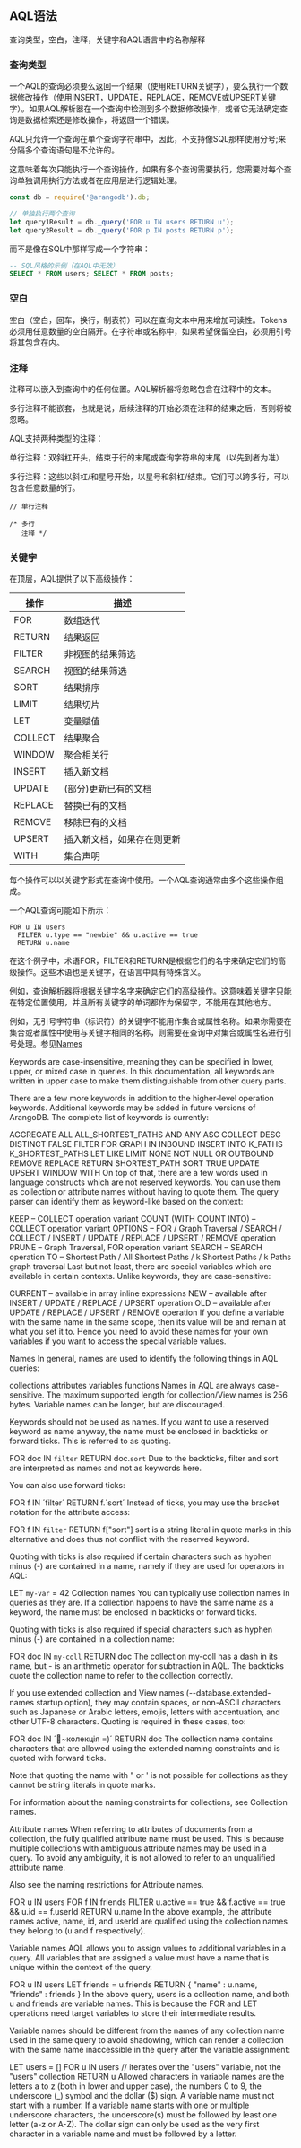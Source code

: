 ## AQL语法
查询类型，空白，注释，关键字和AQL语言中的名称解释

### 查询类型
一个AQL的查询必须要么返回一个结果（使用RETURN关键字），要么执行一个数据修改操作（使用INSERT，UPDATE，REPLACE，REMOVE或UPSERT关键字）。如果AQL解析器在一个查询中检测到多个数据修改操作，或者它无法确定查询是数据检索还是修改操作，将返回一个错误。

AQL只允许一个查询在单个查询字符串中，因此，不支持像SQL那样使用分号;来分隔多个查询语句是不允许的。

这意味着每次只能执行一个查询操作，如果有多个查询需要执行，您需要对每个查询单独调用执行方法或者在应用层进行逻辑处理。
```js
const db = require('@arangodb').db;

// 单独执行两个查询
let query1Result = db._query('FOR u IN users RETURN u');
let query2Result = db._query('FOR p IN posts RETURN p');
```
而不是像在SQL中那样写成一个字符串：
```sql
-- SQL风格的示例（在AQL中无效）
SELECT * FROM users; SELECT * FROM posts;
```

### 空白
空白（空白，回车，换行，制表符）可以在查询文本中用来增加可读性。Tokens必须用任意数量的空白隔开。在字符串或名称中，如果希望保留空白，必须用引号将其包含在内。

### 注释
注释可以嵌入到查询中的任何位置。AQL解析器将忽略包含在注释中的文本。

多行注释不能嵌套，也就是说，后续注释的开始必须在注释的结束之后，否则将被忽略。

AQL支持两种类型的注释：

单行注释：双斜杠开头，结束于行的末尾或查询字符串的末尾（以先到者为准）

多行注释：这些以斜杠/和星号开始，以星号和斜杠/结束。它们可以跨多行，可以包含任意数量的行。
```AQL
// 单行注释

/* 多行
   注释 */
```

### 关键字
在顶层，AQL提供了以下高级操作：

|操作|描述|
|---|---|
| FOR | 数组迭代 |
| RETURN | 结果返回 |
| FILTER |非视图的结果筛选 |
| SEARCH | 视图的结果筛选 |
| SORT | 结果排序 |
| LIMIT | 结果切片|
| LET | 变量赋值 |
| COLLECT | 结果聚合|
| WINDOW | 聚合相关行 |
| INSERT | 插入新文档 |
| UPDATE | (部分)更新已有的文档 |
| REPLACE | 替换已有的文档 |
| REMOVE | 移除已有的文档 |
| UPSERT | 插入新文档，如果存在则更新 |
| WITH | 集合声明 |

每个操作可以以关键字形式在查询中使用。一个AQL查询通常由多个这些操作组成。

一个AQL查询可能如下所示：
```
FOR u IN users
  FILTER u.type == "newbie" && u.active == true
  RETURN u.name
```
在这个例子中，术语FOR，FILTER和RETURN是根据它们的名字来确定它们的高级操作。这些术语也是关键字，在语言中具有特殊含义。

例如，查询解析器将根据关键字名字来确定它们的高级操作。这意味着关键字只能在特定位置使用，并且所有关键字的单词都作为保留字，不能用在其他地方。

例如，无引号字符串（标识符）的关键字不能用作集合或属性名称。如果你需要在集合或者属性中使用与关键字相同的名称，则需要在查询中对集合或属性名进行引号处理。参见[Names](#names)

Keywords are case-insensitive, meaning they can be specified in lower, upper, or mixed case in queries. In this documentation, all keywords are written in upper case to make them distinguishable from other query parts.

There are a few more keywords in addition to the higher-level operation keywords. Additional keywords may be added in future versions of ArangoDB. The complete list of keywords is currently:

AGGREGATE
ALL
ALL_SHORTEST_PATHS
AND
ANY
ASC
COLLECT
DESC
DISTINCT
FALSE
FILTER
FOR
GRAPH
IN
INBOUND
INSERT
INTO
K_PATHS
K_SHORTEST_PATHS
LET
LIKE
LIMIT
NONE
NOT
NULL
OR
OUTBOUND
REMOVE
REPLACE
RETURN
SHORTEST_PATH
SORT
TRUE
UPDATE
UPSERT
WINDOW
WITH
On top of that, there are a few words used in language constructs which are not reserved keywords. You can use them as collection or attribute names without having to quote them. The query parser can identify them as keyword-like based on the context:

KEEP – COLLECT operation variant
COUNT (WITH COUNT INTO) – COLLECT operation variant
OPTIONS – FOR / Graph Traversal / SEARCH / COLLECT / INSERT / UPDATE / REPLACE / UPSERT / REMOVE operation
PRUNE – Graph Traversal, FOR operation variant
SEARCH – SEARCH operation
TO – Shortest Path / All Shortest Paths / k Shortest Paths / k Paths graph traversal
Last but not least, there are special variables which are available in certain contexts. Unlike keywords, they are case-sensitive:

CURRENT – available in array inline expressions
NEW – available after INSERT / UPDATE / REPLACE / UPSERT operation
OLD – available after UPDATE / REPLACE / UPSERT / REMOVE operation
If you define a variable with the same name in the same scope, then its value will be and remain at what you set it to. Hence you need to avoid these names for your own variables if you want to access the special variable values.

<a id="names"></a>
Names 
In general, names are used to identify the following things in AQL queries:

collections
attributes
variables
functions
Names in AQL are always case-sensitive. The maximum supported length for collection/View names is 256 bytes. Variable names can be longer, but are discouraged.

Keywords should not be used as names. If you want to use a reserved keyword as name anyway, the name must be enclosed in backticks or forward ticks. This is referred to as quoting.

FOR doc IN `filter`
  RETURN doc.`sort`
Due to the backticks, filter and sort are interpreted as names and not as keywords here.

You can also use forward ticks:

FOR f IN ´filter´
  RETURN f.´sort´
Instead of ticks, you may use the bracket notation for the attribute access:

FOR f IN `filter`
  RETURN f["sort"]
sort is a string literal in quote marks in this alternative and does thus not conflict with the reserved keyword.

Quoting with ticks is also required if certain characters such as hyphen minus (-) are contained in a name, namely if they are used for operators in AQL:

LET `my-var` = 42
Collection names 
You can typically use collection names in queries as they are. If a collection happens to have the same name as a keyword, the name must be enclosed in backticks or forward ticks.

Quoting with ticks is also required if special characters such as hyphen minus (-) are contained in a collection name:

FOR doc IN `my-coll`
  RETURN doc
The collection my-coll has a dash in its name, but - is an arithmetic operator for subtraction in AQL. The backticks quote the collection name to refer to the collection correctly.

If you use extended collection and View names (--database.extended-names startup option), they may contain spaces, or non-ASCII characters such as Japanese or Arabic letters, emojis, letters with accentuation, and other UTF-8 characters. Quoting is required in these cases, too:

FOR doc IN ´🥑~колекція =)´
  RETURN doc
The collection name contains characters that are allowed using the extended naming constraints and is quoted with forward ticks.

Note that quoting the name with " or ' is not possible for collections as they cannot be string literals in quote marks.

For information about the naming constraints for collections, see Collection names.

Attribute names 
When referring to attributes of documents from a collection, the fully qualified attribute name must be used. This is because multiple collections with ambiguous attribute names may be used in a query. To avoid any ambiguity, it is not allowed to refer to an unqualified attribute name.

Also see the naming restrictions for Attribute names.

FOR u IN users
  FOR f IN friends
    FILTER u.active == true && f.active == true && u.id == f.userId
    RETURN u.name
In the above example, the attribute names active, name, id, and userId are qualified using the collection names they belong to (u and f respectively).

Variable names 
AQL allows you to assign values to additional variables in a query. All variables that are assigned a value must have a name that is unique within the context of the query.

FOR u IN users
  LET friends = u.friends
  RETURN { "name" : u.name, "friends" : friends }
In the above query, users is a collection name, and both u and friends are variable names. This is because the FOR and LET operations need target variables to store their intermediate results.

Variable names should be different from the names of any collection name used in the same query to avoid shadowing, which can render a collection with the same name inaccessible in the query after the variable assignment:

LET users = []
FOR u IN users // iterates over the "users" variable, not the "users" collection
  RETURN u
Allowed characters in variable names are the letters a to z (both in lower and upper case), the numbers 0 to 9, the underscore (_) symbol and the dollar ($) sign. A variable name must not start with a number. If a variable name starts with one or multiple underscore characters, the underscore(s) must be followed by least one letter (a-z or A-Z). The dollar sign can only be used as the very first character in a variable name and must be followed by a letter.